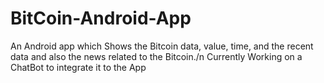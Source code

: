 # BitCoin-Android-App
An Android app which 
Shows the Bitcoin data, value, time, and the recent data and also the news related to the Bitcoin./n
Currently Working on a ChatBot to integrate it to the App
